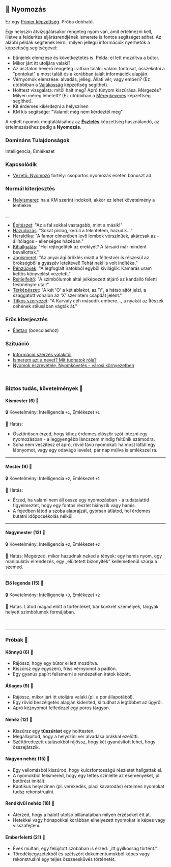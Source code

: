 ## 🔵 Nyomozás

Ez egy [Primer képzettség](../010_09_primer_szekunder_ismeretek.md). Próba dobható.

Egy helyszín átvizsgálásakor rengeteg nyom van, amit értelmezni kell, illetve a felderítés eljárásrendjének ismerete is fontos segítséget adhat. Az alábbi példák segítenek leírni, milyen jellegű információk nyerhetők a képzettség segítségével:
- bűnjelek elemzése és következtetés is. Példa: el lett mozdítva a bútor.
- Mikor járt itt utoljára valaki?
- Az asztalon heverő rengeteg iratban találni valami fontosat, összekötni a "pontokat" a most talált és a korábban talált információk alapján.
- Vérnyomok elemzése: alvadás, jelleg. Állati vér, vagy emberi? (Ez utóbbiban a [Vajákosság](../kepzettsegek.szekunder/vajakossag.md) képzettség segíthet).
- Holttest vizsgálata: mitől halt meg? Apró tűnyom kiszúrása. Mérgezés? Milyen méreg lehetett?  (Ez utóbbiban a [Méregkeverés](meregkeveres.md) képzettség segíthet).
- Kit érdemes kikérdezni a helyszínen
- KM kis segítsége: "Valamit még nem kérdeztél meg"

A rejtett nyomok megtalálásához az **[Észlelés](eszleles.md)** képzettség használandó, az értelmezéséhez pedig a **Nyomozás**.

### Domináns Tulajdonságok

Intelligencia, Emlékezet

### Kapcsolódik

- [Vezető: Nyomozó](../fortelyok.altalanos/vezeto_nyomozo.md) fortély: csoportos nyomozás esetén bónuszt ad.

### Normál kiterjesztés

- [Helyismeret](../fortelyok.kiemelt/helyismeret.md): ha a KM szerint indokolt, akkor ez lehet követelmény a lentiekre

__

- [Építészet](../fortelyok.altalanos/epiteszet.md): "Az a fal sokkal vastagabb, mint a másik!"
- [Hazudozás](../fortelyok.szabad/hazudozas.md): "Sokat  pislog, kerüli a tekintetem, hazudik..."
- [Heraldika](../fortelyok.szabad/heraldika.md): "A famor címerében levő lombok vérszínűek, akárcsak az - állítólagos - ellenséges házéban."
- [Kihallgatás](../fortelyok.szabad/kihallgatas.md): "Hol rejtegetitek az ereklyét? A társaid már mindent bevallottak."
- [Jogismeret](../fortelyok.szabad/jogismeret.md): "Az anyai ági öröklés miatt a féltestvér is részesül az örökségből a gyászév leteltével! Tehát neki is volt indítéka."
- [Pénzügyek](../fortelyok.szabad/penzugyek.md): "A legfoglalt iratokból egyből kiviláglik: Kamarás uram kettős könyvelést vezetett."
- [Rejtjelfejtő](../fortelyok.szabad/rejtjelfejto.md): "A szimbólumok által jelképezett átjáró az kandalló feletti festményre utal!"
- [Térképészet](../fortelyok.szabad/terkepeszet.md): "A két 'O' a két ablakot, az 'Y', a hátsó ajtót jelzi, a szaggatott vonalon az 'X' szerintem csapdát jelent."
- [Titkos szervezet](../fortelyok.szabad/titkos_szervezet.md): "A Karvaly céh második embere..., a nyakát az Ítészek céhének stílusában vágták át."

### Erős kiterjesztés

- [Élettan](../fortelyok.altalanos/elettan.md) (boncoláshoz)

### Szituáció

- [Információ szerzés valakitől](../szituaciok/informacioszerzes_valakitol.md)
- [Ismerem azt a nevet? Mit tudhatok róla?](../szituaciok/ismerem_mit_tudhatok_rola.md)
- [Nyomok észrevétele, Nyomkövetés - városi környezetben](../szituaciok/nyomok_nyomkovetes_varos.md)

<br />

### Biztos tudás, követelmények 📖

#### Kismester (6) 📖

🔒 Követelmény: Intelligencia `+1`, Emlékezet `+1`

🌟 Hatás:
- Ösztönösen érzed, hogy kihez érdemes először szót intézni egy nyomozásban - a leggyengébb láncszem mindig feltűnik számodra.
- Soha nem veszítesz el apró, rövid távú nyomokat: ha most láttál egy lábnyomot, vagy egy odavágó levelet, pár nap múlva is emlékszel rá.

---
#### Mester (9) 📖

🔒 Követelmény: Intelligencia `+2`, Emlékezet `+1`

🌟 Hatás:
- Érzed, ha valami nem áll össze egy nyomozásban - a tudatalattid figyelmeztet, hogy egy fontos részlet hiányzik vagy hamis.
- A fejedben látod a szoba alaprajzát, gyorsan átlátod, hol érdemes kutatni időpocsékolás nélkül.

---
#### Nagymester (12) 📖

🔒 Követelmény: Intelligencia `+2`, Emlékezet `+2`

🌟 Hatás: Megérzed, mikor hazudnak neked a tények: egy hamis nyom, egy manipulatív elrendezés, egy „elültetett bizonyíték” kellemetlenül szúrja a szemed.

---
#### Élő legenda (15) 📖

🔒 Követelmény: Intelligencia `+3`, Emlékezet `+2`

🌟 Hatás: Látod magad előtt a történteket, bár konkrét személyek, tárgyak helyett szimbólumok formájában.

<br />

---
### Próbák 🎲

#### Könnyű (6) 🎲 

- Rájössz, hogy egy bútor el lett mozdítva.
- Kiszúrsz egy egyszerű, friss vérnyomot a padlón.
- Egy gyanús papírt felismerni a rendezetlen iratok között.

#### Átlagos (9) 🎲 

- Rájössz, mikor járt itt utoljára valaki (pl. a por állapotából).
- Egy rövid beszélgetés alapján kideríted, ki tudhat a legtöbbet az ügyről.
- Apró kéznyomot felfedezel egy poros tárgyon.

#### Nehéz (12) 🎲 

- Kiszúrsz egy **tűszúrást** egy holttesten.
- Megállapítod, hogy a helyszíni vér alvadása órákkal ezelőtti.
- Széttöredezett utalásokból rájössz, hogy két gyanúsított lehet, hogy összejátszik.

#### Nagyon nehéz (15) 🎲 

- Egy vallomásból kiszúrod, hogy kulcsfontosságú részletet hallgattak el.
- A nyomokból felismered, hogy egy tettes színlelte az eseményeket, pl. betörést imitált.
- Kaotikus helyszínen (pl. verekedés, piaci kavarodás) értelmes nyomokat tudsz rekonstruálni.

#### Rendkívül nehéz (18) 🎲 

- Átérzed, hogy a halott utolsó pillanataiban milyen érzéseket élt át.
- Hetekkel vagy hónapokkal korábban elhelyezett nyomokat is képes vagy visszafejteni.

#### Emberfeletti (21) 🎲 

- Évek múltán, egy felújított szobában is érzed: „itt gyilkosság történt.”
- Töredékjegyzetekből és szétszórt dokumentumokból képes vagy rekonstruálni egy teljes összeesküvés történetét.
